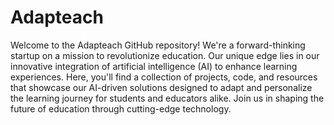 # Adapteach

Welcome to the Adapteach GitHub repository! We're a forward-thinking startup on a mission to revolutionize education. Our unique edge lies in our innovative integration of artificial intelligence (AI) to enhance learning experiences. Here, you'll find a collection of projects, code, and resources that showcase our AI-driven solutions designed to adapt and personalize the learning journey for students and educators alike. Join us in shaping the future of education through cutting-edge technology.
